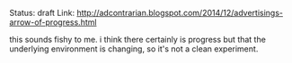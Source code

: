 Status: draft
Link: http://adcontrarian.blogspot.com/2014/12/advertisings-arrow-of-progress.html

this sounds fishy to me. i think there certainly is progress but that the underlying environment is
changing, so it's not a clean experiment.